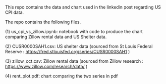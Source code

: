 This repo contains the data and chart used in the linkedin post regarding US CPI data.

The repo contains the following files.


(1) us_cpi_vs_zillow.ipynb:  notebook with code to produce the chart comparing Zillow rental data and US Shelter data.

(2) CUSR0000SAH1.csv: US shelter data (sourced from St Louis Federal Reserve : https://fred.stlouisfed.org/series/CUSR0000SAH1 )

(3) zillow_oct.csv:  Zillow rental data (sourced from Zillow research : https://www.zillow.com/research/data/ )

(4) rent_plot.pdf:  chart comparing the two series in pdf
